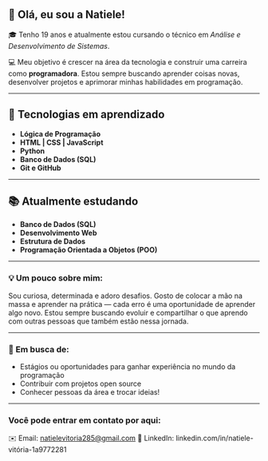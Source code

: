 ## 👋 Olá, eu sou a Natiele!

🎓 Tenho 19 anos e atualmente estou cursando o técnico em *Análise e Desenvolvimento de Sistemas*.

💻 Meu objetivo é crescer na área da tecnologia e construir uma carreira como **programadora**. Estou sempre buscando aprender coisas novas, desenvolver projetos e aprimorar minhas habilidades em programação.

---

## 🚀 Tecnologias em aprendizado
- **Lógica de Programação**
- **HTML | CSS | JavaScript**
- **Python**
- **Banco de Dados (SQL)**
- **Git e GitHub**

---

## 📚 Atualmente estudando
- **Banco de Dados (SQL)**
- **Desenvolvimento Web**
- **Estrutura de Dados**
- **Programação Orientada a Objetos (POO)**

---

### 💡 Um pouco sobre mim:
Sou curiosa, determinada e adoro desafios. Gosto de colocar a mão na massa e aprender na prática — cada erro é uma oportunidade de aprender algo novo. Estou sempre buscando evoluir e compartilhar o que aprendo com outras pessoas que também estão nessa jornada.

---

### 🌱 Em busca de:
- Estágios ou oportunidades para ganhar experiência no mundo da programação
- Contribuir com projetos open source
- Conhecer pessoas da área e trocar ideias!

---

### Você pode entrar em contato por aqui:

✉️ Email: natielevitoria285@gmail.com
💼 LinkedIn: linkedin.com/in/natiele-vitória-1a9772281

